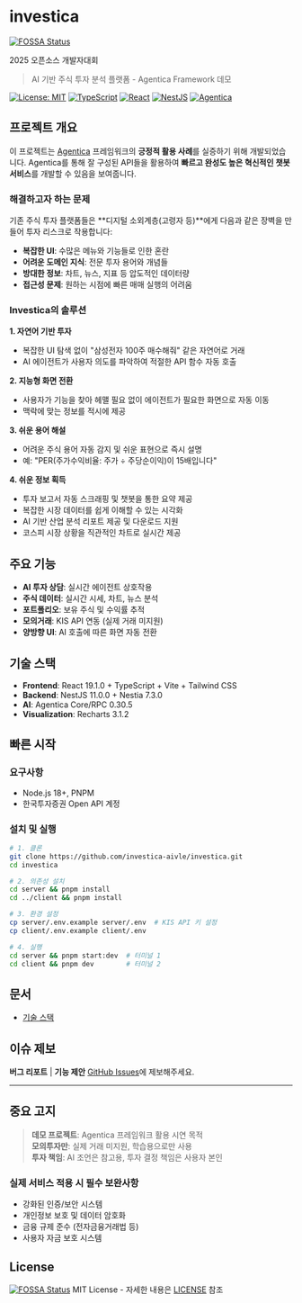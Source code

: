 # investica
[![FOSSA Status](https://app.fossa.com/api/projects/git%2Bgithub.com%2Finvestica-aivle%2Finvestica.svg?type=shield)](https://app.fossa.com/projects/git%2Bgithub.com%2Finvestica-aivle%2Finvestica?ref=badge_shield)

2025 오픈소스 개발자대회


> AI 기반 주식 투자 분석 플랫폼 - Agentica Framework 데모

[![License: MIT](https://img.shields.io/badge/License-MIT-yellow.svg)](https://opensource.org/licenses/MIT)
[![TypeScript](https://img.shields.io/badge/TypeScript-5.8+-blue.svg)](https://www.typescriptlang.org/)
[![React](https://img.shields.io/badge/React-19.1.0-blue.svg)](https://reactjs.org/)
[![NestJS](https://img.shields.io/badge/NestJS-11.0.0-red.svg)](https://nestjs.com/)
[![Agentica](https://img.shields.io/badge/Agentica-0.30.5-purple.svg)](https://github.com/wrtnlabs/agentica)

## 프로젝트 개요

이 프로젝트는 [Agentica](https://github.com/wrtnlabs/agentica) 프레임워크의 **긍정적 활용 사례**를 실증하기 위해 개발되었습니다. Agentica를 통해 잘 구성된 API들을 활용하여 **빠르고 완성도 높은 혁신적인 챗봇 서비스**를 개발할 수 있음을 보여줍니다.

### 해결하고자 하는 문제

기존 주식 투자 플랫폼들은 **디지털 소외계층(고령자 등)**에게 다음과 같은 장벽을 만들어 투자 리스크로 작용합니다:

- **복잡한 UI**: 수많은 메뉴와 기능들로 인한 혼란
- **어려운 도메인 지식**: 전문 투자 용어와 개념들
- **방대한 정보**: 차트, 뉴스, 지표 등 압도적인 데이터량
- **접근성 문제**: 원하는 시점에 빠른 매매 실행의 어려움

### Investica의 솔루션

**1. 자연어 기반 투자**
- 복잡한 UI 탐색 없이 "삼성전자 100주 매수해줘" 같은 자연어로 거래
- AI 에이전트가 사용자 의도를 파악하여 적절한 API 함수 자동 호출

**2. 지능형 화면 전환**
- 사용자가 기능을 찾아 헤맬 필요 없이 에이전트가 필요한 화면으로 자동 이동
- 맥락에 맞는 정보를 적시에 제공

**3. 쉬운 용어 해설**
- 어려운 주식 용어 자동 감지 및 쉬운 표현으로 즉시 설명
- 예: "PER(주가수익비율: 주가 ÷ 주당순이익)이 15배입니다"

**4. 쉬운 정보 획득**
- 투자 보고서 자동 스크래핑 및 챗봇을 통한 요약 제공
- 복잡한 시장 데이터를 쉽게 이해할 수 있는 시각화
- AI 기반 산업 분석 리포트 제공 및 다운로드 지원
- 코스피 시장 상황을 직관적인 차트로 실시간 제공

## 주요 기능

- **AI 투자 상담**: 실시간 에이전트 상호작용
- **주식 데이터**: 실시간 시세, 차트, 뉴스 분석
- **포트폴리오**: 보유 주식 및 수익률 추적
- **모의거래**: KIS API 연동 (실제 거래 미지원)
- **양방향 UI**: AI 호출에 따른 화면 자동 전환

## 기술 스택

- **Frontend**: React 19.1.0 + TypeScript + Vite + Tailwind CSS
- **Backend**: NestJS 11.0.0 + Nestia 7.3.0
- **AI**: Agentica Core/RPC 0.30.5
- **Visualization**: Recharts 3.1.2

## 빠른 시작

### 요구사항
- Node.js 18+, PNPM
- 한국투자증권 Open API 계정

### 설치 및 실행
```bash
# 1. 클론
git clone https://github.com/investica-aivle/investica.git
cd investica

# 2. 의존성 설치
cd server && pnpm install
cd ../client && pnpm install

# 3. 환경 설정
cp server/.env.example server/.env  # KIS API 키 설정
cp client/.env.example client/.env

# 4. 실행
cd server && pnpm start:dev  # 터미널 1
cd client && pnpm dev        # 터미널 2
```

## 문서

- [기술 스택](./docs/TECH_STACK.md)

## 이슈 제보

**버그 리포트** | **기능 제안**
[GitHub Issues](https://github.com/investica-aivle/investica/issues)에 제보해주세요.

---

## 중요 고지

> **데모 프로젝트**: Agentica 프레임워크 활용 시연 목적  
> **모의투자만**: 실제 거래 미지원, 학습용으로만 사용  
> **투자 책임**: AI 조언은 참고용, 투자 결정 책임은 사용자 본인

### 실제 서비스 적용 시 필수 보완사항
- 강화된 인증/보안 시스템
- 개인정보 보호 및 데이터 암호화  
- 금융 규제 준수 (전자금융거래법 등)
- 사용자 자금 보호 시스템

## License
[![FOSSA Status](https://app.fossa.com/api/projects/git%2Bgithub.com%2Finvestica-aivle%2Finvestica.svg?type=large)](https://app.fossa.com/projects/git%2Bgithub.com%2Finvestica-aivle%2Finvestica?ref=badge_large)
MIT License - 자세한 내용은 [LICENSE](LICENSE) 참조
